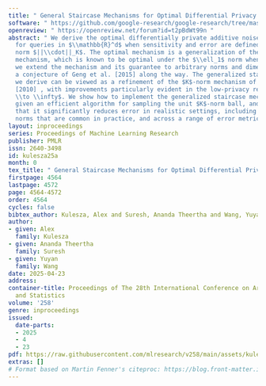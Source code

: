 ```yaml
---
title: " General Staircase Mechanisms for Optimal Differential Privacy "
software: " https://github.com/google-research/google-research/tree/master/general_staircase_mechanism "
openreview: " https://openreview.net/forum?id=t2pBdWt99n "
abstract: " We derive the optimal differentially private additive noise mechanism
  for queries in $\\mathbb{R}^d$ when sensitivity and error are defined by an arbitrary
  norm $||\\cdot||_K$. The optimal mechanism is a generalization of the staircase
  mechanism, which is known to be optimal under the $\\ell_1$ norm when $d \\leq 2$;
  we extend the mechanism and its guarantee to arbitrary norms and dimensions, proving
  a conjecture of Geng et al. [2015] along the way. The generalized staircase mechanism
  we derive can be viewed as a refinement of the $K$-norm mechanism of Hardt and Talwar
  [2010] , with improvements particularly evident in the low-privacy regime as $\\epsilon
  \\to \\infty$. We show how to implement the generalized staircase mechanism efficiently,
  given an efficient algorithm for sampling the unit $K$-norm ball, and demonstrate
  that it significantly reduces error in realistic settings, including under non-standard
  norms that are common in practice, and across a range of error metrics. "
layout: inproceedings
series: Proceedings of Machine Learning Research
publisher: PMLR
issn: 2640-3498
id: kulesza25a
month: 0
tex_title: " General Staircase Mechanisms for Optimal Differential Privacy "
firstpage: 4564
lastpage: 4572
page: 4564-4572
order: 4564
cycles: false
bibtex_author: Kulesza, Alex and Suresh, Ananda Theertha and Wang, Yuyan
author:
- given: Alex
  family: Kulesza
- given: Ananda Theertha
  family: Suresh
- given: Yuyan
  family: Wang
date: 2025-04-23
address:
container-title: Proceedings of The 28th International Conference on Artificial Intelligence
  and Statistics
volume: '258'
genre: inproceedings
issued:
  date-parts:
  - 2025
  - 4
  - 23
pdf: https://raw.githubusercontent.com/mlresearch/v258/main/assets/kulesza25a/kulesza25a.pdf
extras: []
# Format based on Martin Fenner's citeproc: https://blog.front-matter.io/posts/citeproc-yaml-for-bibliographies/
---
```

